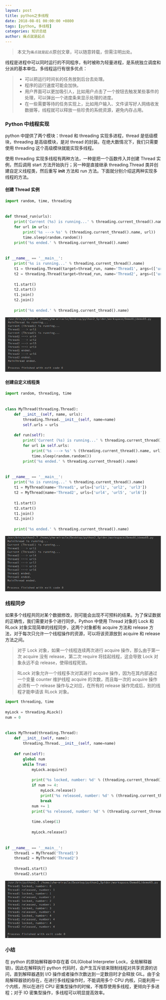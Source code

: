 ```yaml
---
layout: post
title: python之多线程
date: 2018-08-01 00:00:00 +0800
tags: [python, 多线程]
categories: 知识总结
author: 痛点就是起点
---
```


> 本文为`痛点就是起点`原创文章，可以随意转载，但需注明出处。

线程是进程中可以同时运行的不同程序，有时被称为轻量进程，是系统独立调度和分派的基本单位。多线程运行有很多优点：

> * 可以把运行时间长的任务放到后台去处理。
> * 程序的运行速度可能会加快。
> * 用户界面可以更加吸引人，比如用户点击了一个按钮去触发某些事件的处理，可以弹出一个进度条来显示处理的进度。
> * 在一些需要等待的任务实现上，比如用户输入、文件读写好人网络收发数据等，线程就可以释放一些珍贵的系统资源，避免内存占用。

### Python 中线程实现
python 中提供了两个模块：thread 和 threading 实现多进程，thread 是低级模块，threading 是高级模块，是对 thread 的封装。在绝大数情况下，我们只需要使用 threading 这个高级模块就能实现多线程。

使用 threading 实现多线程有两种方法，一种是把一个函数传入并创建 Thread 实例，然后调用 start 方法开始执行；另一种是直接继承 threading.Thread 类并创建自定义线程类，然后重写 __init__ 方法和 run 方法。下面就分别介绍这两种实现多线程的方法。

#### 创建 Thread 实例

```python
import random, time, threading


def thread_run(urls):
    print('Current (%s) is running...' % threading.current_thread().name)
    for url in urls:
        print('%s ---> %s' % (threading.current_thread().name, url))
        time.sleep(random.random())
    print('%s ended.' % threading.current_thread().name)


if __name__ == '__main__':
    print('%s is running...' % threading.current_thread().name)
    t1 = threading.Thread(target=thread_run, name='Thread1', args=(['url1', 'url2', 'url3'],))
    t2 = threading.Thread(target=thread_run, name='Thread2', args=(['url4', 'url5', 'url6'],))

    t1.start()
    t2.start()
    t1.join()
    t2.join()

    print('%s ended.' % threading.current_thread().name)
```

![](images/2018/August/Screenshot%20from%202018-08-01%2012-41-20.png)

#### 创建自定义线程类

```python
import random, threading, time


class MyThread(threading.Thread):
    def __init__(self, name, urls):
        threading.Thread.__init__(self, name=name)
        self.urls = urls

    def run(self):
        print('Current (%s) is running...' % threading.current_thread().name)
        for url in self.urls:
            print('%s ---> %s' % (threading.current_thread().name, url))
            time.sleep(random.random())
        print('%s ended.' % threading.current_thread().name)


if __name__ == '__main__':
    print('%s is running...' % threading.current_thread().name)
    t1 = MyThread(name='Thread1', urls=['url1', 'url2', 'url3'])
    t2 = MyThread(name='Thread2', urls=['url4', 'url5', 'url6'])

    t1.start()
    t2.start()
    t1.join()
    t2.join()

    print('%s ended.' % threading.current_thread().name)
```

![](images/2018/August/Screenshot%20from%202018-08-01%2012-44-33.png)

### 线程同步
如果多个线程共同对某个数据修改，则可能会出现不可预料的结果。为了保证数据的正确性，我们需要对多个进行同步。Python 中使用 Thread 对象的 Lock 和 RLock 对象实现简单的线程同步，这两个对象都有 acquire 方法和 release 方法，对于每次只允许一个线程操作的资源，可以将该资源放到 acquire 和 release 方法之间。

> 对于 Lock 对象，如果一个线程连续两次进行 acquire 操作，那么由于第一次 acquire 没有 release，第二次 require 将挂起线程，这会导致 Lock 对象永远不会 release，使得线程死锁。

> RLock 对象允许一个线程多次对其进行 acquire 操作，因为在其内部通过一个变量 counter 维护线程 acquire 的次数，而且每一次的 acquire 操作必须有一个 release 操作与之对应，在所有的 release 操作完成后，别的线程才能申请该 RLock 对象。

```python
import threading, time

myLock = threading.RLock()
num = 0


class MyThread(threading.Thread):
    def __init__(self, name):
        threading.Thread.__init__(self, name=name)

    def run(self):
        global num
        while True:
            myLock.acquire()

            print('%s locked, number: %d' % (threading.current_thread().name, num))
            if num >= 4:
                myLock.release()
                print('%s released, number: %d' % (threading.current_thread().name, num))
                break
            num += 1
            print('%s released, number: %d' % (threading.current_thread().name, num))

            time.sleep(1)

            myLock.release()


if __name__ == '__main__':
    thread1 = MyThread('Thread1')
    thread2 = MyThread('Thread2')

    thread1.start()
    thread2.start()
```

![](images/2018/August/Screenshot%20from%202018-08-01%2013-03-49.png)

### 小结
在 python 的原始解释器中存在着 GIL(Global Interpreter Lock，全局解释器锁)，因此在解释执行 python 代码时，会产生互斥锁来限制线程对共享资源的访问，直到解释器遇到 I/O 操作或者操作次数达到一定数目时才会释放 GIL。由于全局解释器锁的存在，在进行多线程操作时，不能调用多个 CPU 内核，只能利用一个内核，所以在进行 CPU 密集型操作的时候，不推荐使用多线程，更倾向于多进程；对于 IO 密集型操作，多线程可以明显提高效率。
